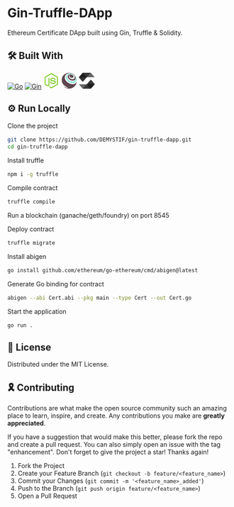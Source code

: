 # Gin-Truffle-DApp

Ethereum Certificate DApp built using Gin, Truffle & Solidity.

## 🛠 Built With

<div align="left">
<a href="https://go.dev/" target="_blank" rel="noreferrer"><img src="https://raw.githubusercontent.com/DEMYSTIF/DEMYSTIF/main/assets/icons/go.svg" width="36" height="36" alt="Go" /></a>
<a href="https://gin-gonic.com/docs/" target="_blank" rel="noreferrer"><img src="https://raw.githubusercontent.com/DEMYSTIF/DEMYSTIF/main/assets/icons/gin.svg" width="36" height="36" alt="Gin" /></a>
<a href="https://nodejs.org/en/" target="_blank" rel="noreferrer"><img src="https://raw.githubusercontent.com/DEMYSTIF/DEMYSTIF/main/assets/icons/nodejs.svg" width="36" height="36" alt="NodeJS" /></a>
<a href="https://trufflesuite.com" target="_blank" rel="noreferrer"><img src="https://raw.githubusercontent.com/DEMYSTIF/DEMYSTIF/main/assets/icons/truffle.svg" width="36" height="36" alt="Truffle" /></a>
<a href="https://soliditylang.org/" target="_blank" rel="noreferrer"><img src="https://raw.githubusercontent.com/DEMYSTIF/DEMYSTIF/main/assets/icons/solidity.svg" width="36" height="36" alt="Solidity" /></a>
</div>

## ⚙️ Run Locally

Clone the project

```bash
git clone https://github.com/DEMYSTIF/gin-truffle-dapp.git
cd gin-truffle-dapp
```

Install truffle

```bash
npm i -g truffle
```

Compile contract

```bash
truffle compile
```

Run a blockchain (ganache/geth/foundry) on port 8545

Deploy contract

```bash
truffle migrate
```

Install abigen

```bash
go install github.com/ethereum/go-ethereum/cmd/abigen@latest
```

Generate Go binding for contract

```bash
abigen --abi Cert.abi --pkg main --type Cert --out Cert.go
```

Start the application

```bash
go run .
```

## 📜 License

Distributed under the MIT License.

## 🎗️ Contributing

Contributions are what make the open source community such an amazing place to learn, inspire, and create. Any contributions you make are **greatly appreciated**.

If you have a suggestion that would make this better, please fork the repo and create a pull request. You can also simply open an issue with the tag "enhancement".
Don't forget to give the project a star! Thanks again!

1. Fork the Project
2. Create your Feature Branch (`git checkout -b feature/<feature_name>`)
3. Commit your Changes (`git commit -m '<feature_name>_added'`)
4. Push to the Branch (`git push origin feature/<feature_name>`)
5. Open a Pull Request
